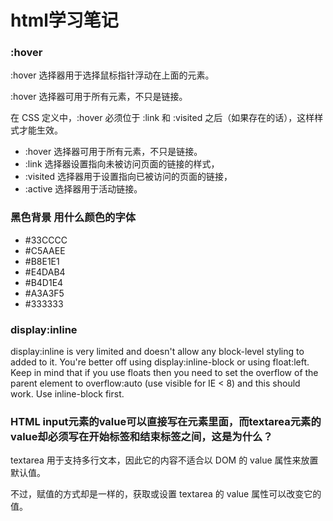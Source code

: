 html学习笔记
==========

### :hover

:hover 选择器用于选择鼠标指针浮动在上面的元素。

:hover 选择器可用于所有元素，不只是链接。

在 CSS 定义中，:hover 必须位于 :link 和 :visited 之后（如果存在的话），这样样式才能生效。

* :hover 选择器可用于所有元素，不只是链接。
* :link 选择器设置指向未被访问页面的链接的样式，
* :visited 选择器用于设置指向已被访问的页面的链接，
* :active 选择器用于活动链接。

### 黑色背景 用什么颜色的字体

* #33CCCC
* #C5AAEE
* #B8E1E1
* #E4DAB4
* #B4D1E4
* #A3A3F5
* #333333 

### display:inline

display:inline is very limited and doesn't allow any block-level styling to added to it. You're better off using display:inline-block or using float:left. Keep in mind that if you use floats then you need to set the overflow of the parent element to overflow:auto (use visible for IE < 8) and this should work. Use inline-block first.

### HTML input元素的value可以直接写在元素里面，而textarea元素的value却必须写在开始标签和结束标签之间，这是为什么？

textarea 用于支持多行文本，因此它的内容不适合以 DOM 的 value 属性来放置默认值。

不过，赋值的方式却是一样的，获取或设置 textarea 的 value 属性可以改变它的值。
